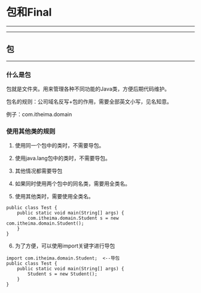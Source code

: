 # 包和Final

---

---

## 包

---

### 什么是包

包就是文件夹。用来管理各种不同功能的Java类，方便后期代码维护。

包名的规则：公司域名反写+包的作用，需要全部英文小写，见名知意。

例子：com.itheima.domain

### 使用其他类的规则

1. 使用同一个包中的类时，不需要导包。

2. 使用java.lang包中的类时，不需要导包。

3. 其他情况都需要导包

4. 如果同时使用两个包中的同名类，需要用全类名。

5. 使用其他类时，需要使用全类名。

```
public class Test {
    public static void main(String[] args) {
        com.itheima.domain.Student s = new com.itheima.domain.Student();
    }
}
```

6. 为了方便，可以使用import关键字进行导包

```
import com.itheima.domain.Student;  <--导包
public class Test {
    public static void main(String[] args) {
        Student s = new Student();
    }
}
```


















